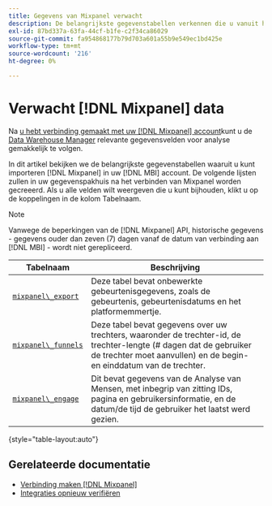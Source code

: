 ```yaml
---
title: Gegevens van Mixpanel verwacht
description: De belangrijkste gegevenstabellen verkennen die u vanuit het deelvenster Mixen kunt importeren in uw [!DNL MBI] account.
exl-id: 87bd337a-63fa-44cf-b1fe-c2f34ca86029
source-git-commit: fa954868177b79d703a601a55b9e549ec1bd425e
workflow-type: tm+mt
source-wordcount: '216'
ht-degree: 0%

---
```


# Verwacht [!DNL Mixpanel] data

Na [u hebt verbinding gemaakt met uw [!DNL Mixpanel] account](../integrations/mixpanel.md)kunt u de [Data Warehouse Manager](../../../data-analyst/data-warehouse-mgr/tour-dwm.md) relevante gegevensvelden voor analyse gemakkelijk te volgen.

In dit artikel bekijken we de belangrijkste gegevenstabellen waaruit u kunt importeren [!DNL Mixpanel] in uw [!DNL MBI] account. De volgende lijsten zullen in uw gegevenspakhuis na het verbinden van Mixpanel worden gecreeerd. Als u alle velden wilt weergeven die u kunt bijhouden, klikt u op de koppelingen in de kolom Tabelnaam.

>[!NOTE]
>
>Vanwege de beperkingen van de [!DNL Mixpanel] API, historische gegevens - gegevens ouder dan zeven (7) dagen vanaf de datum van verbinding aan [!DNL MBI] - wordt niet gerepliceerd.

| **Tabelnaam** | **Beschrijving** |
|-----|-----|
| [`mixpanel\_export`](https://mixpanel.com/docs/api-documentation/exporting-raw-data-you-inserted-into-mixpanel#datafeed) | Deze tabel bevat onbewerkte gebeurtenisgegevens, zoals de gebeurtenis, gebeurtenisdatums en het platformemmertje. |
| [`mixpanel\_funnels`](https://mixpanel.com/docs/api-documentation/data-export-api#funnels-default) | Deze tabel bevat gegevens over uw trechters, waaronder de trechter-id, de trechter-lengte (# dagen dat de gebruiker de trechter moet aanvullen) en de begin- en einddatum van de trechter. |
| [`mixpanel\_engage`](https://mixpanel.com/docs/api-documentation/data-export-api#engage-default) | Dit bevat gegevens van de Analyse van Mensen, met inbegrip van zitting IDs, pagina en gebruikersinformatie, en de datum/de tijd de gebruiker het laatst werd gezien. |

{style=&quot;table-layout:auto&quot;}

## Gerelateerde documentatie

* [Verbinding maken [!DNL Mixpanel]](../integrations/mixpanel.md)
* [Integraties opnieuw verifiëren](https://experienceleague.adobe.com/docs/commerce-knowledge-base/kb/how-to/mbi-reauthenticating-integrations.html?lang=en)
